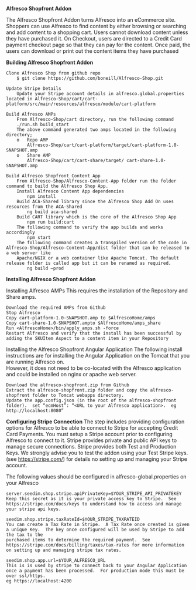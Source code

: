 **Alfresco Shopfront Addon**

The Alfresco Shopfront Addon turns Alfresco into an eCommerce site.  Shoppers can use Alfresco to find content by either browsing or searching and add content to a shopping cart.  Users cannot download content unless they have purchased it.  On Checkout, users are directed to a Credit Card payment checkout page so that they can pay for the content.  Once paid, the users can download or print out the content items they have purchased

**Building Alfresco Shopfront Addon**

	Clone Alfresco Shop from github repo
		$ git clone https://github.com/boneill/Alfresco-Shop.git
	
	Update Stripe Details
		Update your Stripe account details in alfresco.global.properties located in Alfresco-Shop/cart/cart-platform/src/main/resources/alfresco/module/cart-platform
	
	Build Alfresco AMPs
		From Alfresco-Shop/cart directory, run the following command
		./run.sh build_start
		The above command generated two amps located in the following directory;
		o	Repo AMP
			Alfresco-Shop/cart/cart-platform/target/cart-platform-1.0-SNAPSHOT.amp
		o	Share AMP 
			Alfresco-Shop/cart/cart-share/target/ cart-share-1.0-SNAPSHOT.amp

	Build Alfresco Shopfront Content App
		From Alfresco-Shop/Alfresco-Content-App folder run the folder command to build the Alfresco Shop App.
		Install Alfresco Content App dependencies
			npm install
		Build ACA-Shared library since the Alfresco Shop Add On uses resources from the ACA-Shared
			ng build aca-shared
		Build CART library which is the core of the Alfresco Shop App
			npm run build:cart
		The following command to verify the app builds and works accordingly
			npm start
		The following command creates a transpiled version of the code in Alfresco-Shop/Alfresco-Content-App/dist folder that can be released to a web server like
		Apache/NGIX or a web container like Apache Tomcat. The default release folder is called app but it can be renamed as required.
			ng build –prod

**Installing Alfresco Shopfront Addon**

Installing Alfresco AMPs
This requires the installation of the Repository and Share amps.

	Download the required AMPs from Github
	Stop Alfresco
	Copy cart-platform-1.0-SNAPSHOT.amp to $AlfrescoHome/amps
	Copy cart-share-1.0-SNAPSHOT.ampto $AlfrescoHome/amps_share
	Run <AlfrescoHome>/bin/apply_amps.sh -force
	Restart Alfresco and verify that the install has been successful by adding the SKUItem Aspect to a content item in your Repository

Installing the Alfresco Shopfront Angular Application
The following install instructions are for installing the Angular  Application on the Tomcat that you are running Alfresco on.  
However, it does not need to be co-located with the Alfresco application and could be installed on nginx or apache web server.

	Download the alfresco-shopfront.zip from Github
	Extract the alfresco-shopfront.zip folder and copy the alfresco-shopfront folder to Tomcat webapps directory.
	Update the app.config.json (in the root of the alfresco-shopfront folder).  set “ecmHost”: “<URL to your Alfresco application>.  eg http://localhost:8080”
	

**Configuring Stripe Connection**
The step includes providing configuration options for Alfresco to be able to connect to Stripe for accepting Credit Card Payments.  You must setup a Stripe account prior to configuring Alfresco to connect to it.  Stripe provides private and public API keys to manage secure connections.  Stripe provides both Test and Production Keys.  We strongly advise you to test the addon using your Test Stripe keys.  (see https://stripe.com/) for details no setting up and managing your Stripe account.

The following values should be configured in alfresco-global.properties on your Alfresco

	server.seedim.shop.stripe.apiPrivateKey=$YOUR_STRIPE_API_PRIVATEKEY
	Keep this secret as it is your private access key to Stripe.  See https://stripe.com/docs/keys to understand how to access and manage your stripe api keys.

	seedim.shop.stripe.taxRateId=$YOUR_STRIPE_TAXRATEID
	You can create a Tax Rate in Stripe.  A Tax Rate once created is given a unique Key.  The key once configured will be used by Stripe to add the tax to the 
	purchased items to determine the required payment.  See https://stripe.com/docs/billing/taxes/tax-rates for more information on setting up and managing stripe tax rates.

	seedim.shop.app.url=$YOUR_ALFRESCO_URL
	This is is used by stripe to connect back to your Angular Application once a payment has been processed.  For production mode this must be over ssl/https. 
	eg https://localhost:4200
